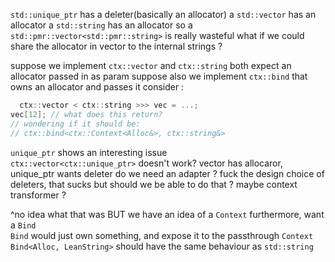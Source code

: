 
`std::unique_ptr` has a deleter(basically an allocator) a `std::vector` has an allocator
  a `std::string` has an allocator so a `std::pmr::vector<std::pmr::string>` is really wasteful what
  if we could share the allocator in vector to the internal strings
  ?

  suppose we implement `ctx::vector` and `ctx::string` both expect an allocator passed in as param
  suppose also we implement `ctx::bind` that owns an allocator and passes it consider
  :
```cpp ctx::bind < ctx::Context<Alloc>,
  ctx::vector < ctx::string >>> vec = ...;
vec[12]; // what does this return?
// wondering if it should be:
// ctx::bind<ctx::Context<Alloc&>, ctx::string&>
```




`unique_ptr` shows an interesting issue  
`ctx::vector<ctx::unique_ptr>` doesn't work?   vector has allocaror,
  unique_ptr wants deleter do we need an adapter ? fuck the design choice of deleters,
  that sucks but should we be able to do that ? maybe context transformer
  ?

  ^no idea what that was BUT we have an idea of a `Context` furthermore,
  want a `Bind`  
`Bind` would just own something, and expose it to the passthrough `Context`  
`Bind<Alloc, LeanString>` should have the same behaviour as `std::string`
